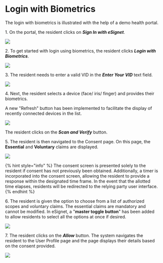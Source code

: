 # Login with Biometrics

The login with biometrics is illustrated with the help of a demo health portal.

1\. On the portal, the resident clicks on _**Sign In with eSignet**_.

![](\_images/new1-healthservices.png)

2\. To get started with login using biometrics, the resident clicks _**Login with Biometrics**_.

![](\_images/new2-esignetLogin.png)

3\. The resident needs to enter a valid VID in the _**Enter Your VID**_ text field.

![](\_images/new3-esignetLogin-biometric.png)

4\. Next, the resident selects a device (face/ iris/ finger) and provides their biometrics.

A new "Refresh" button has been implemented to facilitate the display of recently connected devices in the list.

![](\_images/new4-esignetLogin-biometric-loaded.png)

The resident clicks on the _**Scan and Verify**_ button.

5\. The resident is then navigated to the Consent page. On this page, the **Essential** and **Voluntary** claims are displayed.

![](\_images/new6-esignetConsent.png)

{% hint style="info" %}
The consent screen is presented solely to the resident if consent has not previously been obtained. Additionally, a timer is incorporated into the consent screen, allowing the resident to provide a response within the designated time frame. In the event that the allotted time elapses, residents will be redirected to the relying party user interface.
{% endhint %}

6\. The resident is given the option to choose from a list of authorized scopes and voluntary claims. The essential claims are mandatory and cannot be modified. In eSignet, a "**master toggle button**" has been added to allow residents to select all the options at once if desired.

![](\_images/new7-esignetConsent-claims.png)

7\. The resident clicks on the _**Allow**_ button. The system navigates the resident to the User Profile page and the page displays their details based on the consent provided.

![](\_images/new8-healthServices-user-profile.png)
